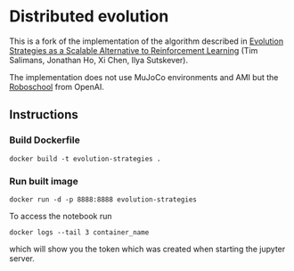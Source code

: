 # Distributed evolution

This is a fork of the implementation of the algorithm described in [Evolution Strategies as a Scalable Alternative to Reinforcement Learning](https://arxiv.org/abs/1703.03864) (Tim Salimans, Jonathan Ho, Xi Chen, Ilya Sutskever).

The implementation does not use MuJoCo environments and AMI but the [Roboschool](https://github.com/openai/roboschool/) from OpenAI. 

## Instructions

### Build Dockerfile

`docker build -t evolution-strategies .`

### Run built image

`docker run -d -p 8888:8888 evolution-strategies`

To access the notebook run 

`docker logs --tail 3 container_name`

which will show you the token which was created when starting the jupyter server.
